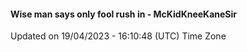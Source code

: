 #### Wise man says only fool rush in - McKidKneeKaneSir
Updated on 19/04/2023 - 16:10:48 (UTC) Time Zone
